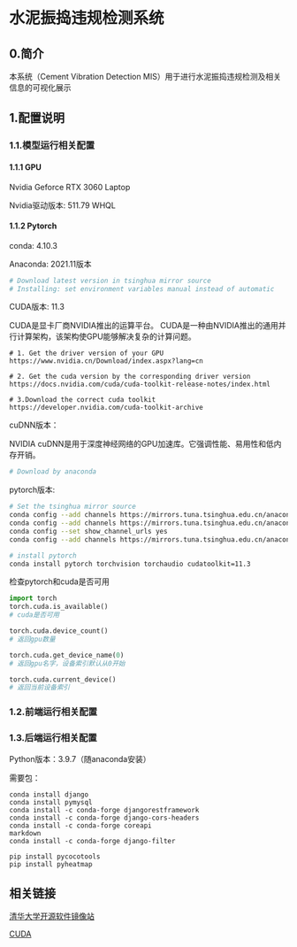 # 水泥振捣违规检测系统

## 0.简介

本系统（Cement Vibration Detection MIS）用于进行水泥振捣违规检测及相关信息的可视化展示

## 1.配置说明

### 1.1.模型运行相关配置

#### 1.1.1 GPU

Nvidia Geforce RTX 3060 Laptop

Nvidia驱动版本: 511.79 WHQL



#### 1.1.2 Pytorch

conda: 4.10.3

Anaconda: 2021.11版本

```bash
# Download latest version in tsinghua mirror source
# Installing: set environment variables manual instead of automatic
```



CUDA版本: 11.3

CUDA是显卡厂商NVIDIA推出的运算平台。 CUDA是一种由NVIDIA推出的通用并行计算架构，该架构使GPU能够解决复杂的计算问题。

```
# 1. Get the driver version of your GPU
https://www.nvidia.cn/Download/index.aspx?lang=cn

# 2. Get the cuda version by the corresponding driver version
https://docs.nvidia.com/cuda/cuda-toolkit-release-notes/index.html

# 3.Download the correct cuda toolkit
https://developer.nvidia.com/cuda-toolkit-archive
```



cuDNN版本：

NVIDIA cuDNN是用于深度神经网络的GPU加速库。它强调性能、易用性和低内存开销。

```bash
# Download by anaconda

```



pytorch版本:

```bash
# Set the tsinghua mirror source
conda config --add channels https://mirrors.tuna.tsinghua.edu.cn/anaconda/pkgs/free/
conda config --add channels https://mirrors.tuna.tsinghua.edu.cn/anaconda/pkgs/main/
conda config --set show_channel_urls yes
conda config --add channels https://mirrors.tuna.tsinghua.edu.cn/anaconda/cloud//pytorch/

# install pytorch
conda install pytorch torchvision torchaudio cudatoolkit=11.3
```

检查pytorch和cuda是否可用

```python
import torch
torch.cuda.is_available()
# cuda是否可用

torch.cuda.device_count()
# 返回gpu数量

torch.cuda.get_device_name(0)
# 返回gpu名字，设备索引默认从0开始

torch.cuda.current_device()
# 返回当前设备索引
```

### 1.2.前端运行相关配置

### 1.3.后端运行相关配置

Python版本：3.9.7（随anaconda安装）

需要包：
```
conda install django
conda install pymysql
conda install -c conda-forge djangorestframework
conda install -c conda-forge django-cors-headers
conda install -c conda-forge coreapi
markdown
conda install -c conda-forge django-filter

pip install pycocotools
pip install pyheatmap
```

## 相关链接

[清华大学开源软件镜像站](https://mirrors.tuna.tsinghua.edu.cn/)

[CUDA](https://developer.nvidia.com/cuda-toolkit-archive)